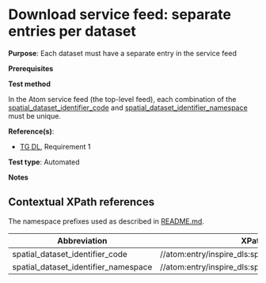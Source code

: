 # Download service feed: separate entries per dataset

**Purpose**: Each dataset must have a separate entry in the service feed

**Prerequisites**

**Test method**

In the Atom service feed (the top-level feed), each combination of the [spatial_dataset_identifier_code](#spatial_dataset_identifier_code) and [spatial_dataset_identifier_namespace](#spatial_dataset_identifier_namespace) must be unique.

**Reference(s)**:

* [TG DL](http://inspire.ec.europa.eu/id/ats/download-atom/3.1/atom-pre-defined/README#ref_TG_DL), Requirement 1

**Test type**: Automated

**Notes**

## Contextual XPath references

The namespace prefixes used as described in [README.md](http://inspire.ec.europa.eu/id/ats/download-atom/3.1/atom-pre-defined/README#namespaces).

Abbreviation                                               |  XPath expression
---------------------------------------------------------- | -------------------------------------------------------------------------
spatial_dataset_identifier_code <a name="spatial_dataset_identifier_code"></a>   | //atom:entry/inspire_dls:spatial_dataset_identifier_code
spatial_dataset_identifier_namespace <a name="spatial_dataset_identifier_namespace"></a>   | //atom:entry/inspire_dls:spatial_dataset_identifier_namespace
